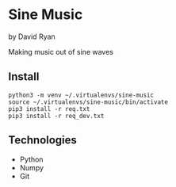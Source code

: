 # Sine Music
by David Ryan

Making music out of sine waves

## Install
```
python3 -m venv ~/.virtualenvs/sine-music
source ~/.virtualenvs/sine-music/bin/activate  
pip3 install -r req.txt 
pip3 install -r req_dev.txt 
```


## Technologies
- Python
- Numpy
- Git
